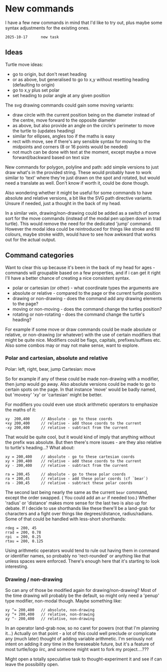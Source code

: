 New commands
============

I have a few new commands in mind that I'd like to try out, plus maybe some syntax adjustments for the existing ones.

```
2025-10-17		new task
```



Ideas
-----

Turtle move ideas:
* go to origin, but don't reset heading
* or as above, but generalised to go to x,y	without resetting heading (defaulting to origin)
* go to x,y plus set polar
* set heading to polar angle at any given position

The svg drawing commands could gain some moving variants:
* draw circle with the current position being on the diameter instead of the centre, move forward to the opposite diameter
* as above, but also provide an angle on the circle's perimeter to move the turtle to (updates heading)
* similar for ellipses, angles too if the maths is easy
* rect with move, see if there's any sensible syntax for moving to the midpoints and corners (8 or 16 points would be needed)
* not much can be done with text at the moment, except maybe a move forward/backward based on text size


New commands for polygon, polyline and path: add simple versions to just draw what's in the provided string.
These would probably have to work similar to 'text' where they're just drawn on the spot and rotated, but would need a translate as well.
Don't know if worth it, could be done though.


Also wondering whether it might be useful for some commands to have absolute and relative versions, a bit like the SVG path directive variants.
Unsure if needed, just a thought in the back of my head.

In a similar vein, drawing/non-drawing could be added as a switch of some sort for the move commands (instead of the modal pen up/pen down in trad turtle).
This would remove the need for the dedicated 'jump' command.
However the modal idea could be reintroduced for things like stroke and fill colours, maybe stroke width, would have to see how awkward that works out for the actual output.


Command categories
------------------

Want to clear this up because it's been in the back of my head for ages - commands will groupable based on a few properties, and if i can get it right I'll have a better chance of creating a nice consistent syntax.

* polar or cartesian (or other) - what coordinate types the arguments are
* absolute or relative - compared to the page or the current turtle position
* drawing or non-drawing - does the command add any drawing elements to the page?
* moving or non-moving - does the command change the turtles position?
* rotating or non-rotating - does the command change the turtle's heading?

For example if some move or draw commands could be made absolute or relative, or non-drawing (or whatever) with the use of certain modifiers that might be quite nice.
Modifiers could be flags, capitals, prefixes/suffixes etc.
Also some combos may or may not make sense, want to explore.

### Polar and cartesian, absolute and relative

Polar: left, right, bear, jump
Cartesian: move

So for example if any of these could be made non-drawing with a modifier, then jump would go away.
Also absolute versions could be made to go to certain spots on the page.
In that instance 'move' would be badly named, but 'movexy' 'xy' or 'cartesian' might be better.

For modifiers you could even use stock arithmetic operators to emphasize the maths of it:

```
xy	200,400		// Absolute - go to those coords
+xy 200,400		// relative - add those coords to the current
-xy 200,400		// relative - subtract from the current
```
That would be quite cool, but it would kind of imply that anything without the prefix was absolute.
But then there's more issues - are they also relative to turtle's heading...?
What about:
```
xy = 200,400	// absolute - go to these cartesian coords
xy + 200,400	// relative - add these coords to the current
xy - 200,400	// relative - subtract from the current

ra = 200,45		// absolute - go to these polar coords
ra + 200,45		// relative - add these polar coords (cf `bear`)
ra - 200,45		// relative - subtract these polar coords
```
The second last being nearly the same as the current `bear` command, except the order swapped. ( You could add an `ar` if needed too.)
Whether 'radius' or 'distance' makes more sense for the last two is also up for debate.
If I decide to use shorthands like these there'll be a land-grab for characters and a fight over things like degrees/distance, radius/radians.
Some of that could be handled with less-short shorthands:
```
rdeg = 200, 45
rrad = 200, 0.78
rpi  = 200, 0.25
rtau = 200, 0.125
```

Using arithmetic operators would tend to rule out having them in command or identifier names, so probably no 'rect-rounded' or anything like that unless spaces were enforced.
There's enough here that it's starting to look interesting.

### Drawing / non-drawing

So can any of those be modified again for drawing/non-drawing?
Most of the time drawing will probably be the default, so might only need a 'penup' type modifier, non-modal though.
Maybe something like:

```
xy ^= 200,400	// absolute, non-drawing
xy ^+ 200,400	// relative, non-drawing
xy ^- 200,400	// relative, non-drawing
```
In an operator land-grab now, so no caret for powers (not that I'm planning it...)
Actually on that point - a lot of this could well preclude or complicate any (much later) thought of adding variable arithmetic.
I'm seriously not intent on adding it *any* time in the foreseeable future, but it's a feature of most turtle/logo iirc, and someone might want to fork my project....???

Might open a totally speculative task to thought-experiment it and see if can leave the possibility open.

